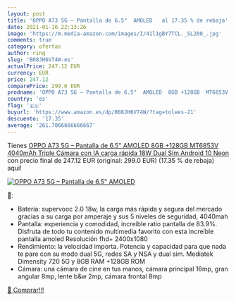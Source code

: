 ```yaml
---
layout: post
title: 'OPPO A73 5G – Pantalla de 6.5"  AMOLED   al 17.35 % de rebaja'
date: 2021-01-16 22:13:26
image: 'https://m.media-amazon.com/images/I/41l1gBY7TCL._SL200_.jpg'
comments: true
category: ofertas
author: ring
slug: 'B08JH6V74W-es'
actualPrice: 247.12 EUR
currency: EUR
price: 247.12
comparePrice: 299.0 EUR
prodname: 'OPPO A73 5G – Pantalla de 6.5"  AMOLED  8GB +128GB  MT6853V  4040mAh  Triple Cámara con IA  carga rápida 18W  Dual Sim Android 10  Neon'
country: 'es'
flag: '🇪🇸'
buyurl: 'https://www.amazon.es/dp/B08JH6V74W/?tag=tolees-21'
descuento: '17.35'
average: '261.7066666666667'
---
```


Tienes [OPPO A73 5G – Pantalla de 6.5"  AMOLED  8GB +128GB  MT6853V  4040mAh  Triple Cámara con IA  carga rápida 18W  Dual Sim Android 10  Neon](https://www.amazon.es/dp/B08JH6V74W/?tag=tolees-21) con precio final de  247.12 EUR (original: 299.0 EUR) (17.35 %  de rebaja) aqui!

[![OPPO A73 5G – Pantalla de 6.5"  AMOLED  ](https://m.media-amazon.com/images/I/41l1gBY7TCL._SL200_.jpg)](https://www.amazon.es/dp/B08JH6V74W/?tag=tolees-21)

🔎:

- Batería: supervooc 2.0 18w, la carga más rápida y segura del mercado gracias a su carga por amperaje y sus 5 niveles de seguridad, 4040mah
- Pantalla: experiencia y comodidad, increíble ratio pantalla de 83.9%. Disfruta de todo tu contenido multimedia favorito con esta increíble pantalla amoled Resolución fhd+ 2400x1080
- Rendimiento: la velocidad importa. Potencia y capacidad para que nada te pare con su modo dual 5G, redes SA y NSA y dual sim. Mediatek Dimensity 720 5G y 8GB RAM +128GB ROM
- Cámara: una cámara de cine en tus manos, cámara principal 16mp, gran angular 8mp, lente b&w 2mp, cámara frontal 8mp

[🛒 Comprar!!!](https://www.amazon.es/dp/B08JH6V74W/?tag=tolees-21)
